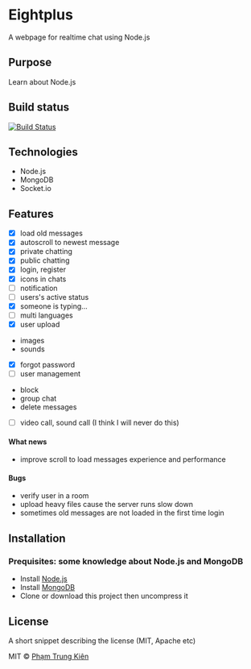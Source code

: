 # Eightplus
A webpage for realtime chat using Node.js

## Purpose
Learn about Node.js

## Build status

[![Build Status](https://img.shields.io/badge/build-developing-blue.svg)]()

## Technologies
- Node.js
- MongoDB
- Socket.io

## Features
- [x] load old messages
- [x] autoscroll to newest message
- [x] private chatting
- [x] public chatting
- [x] login, register
- [x] icons in chats
- [ ] notification
- [ ] users's active status
- [x] someone is typing...
- [ ] multi languages
- [x] user upload
- images
- sounds

- [x] forgot password
- [ ] user management
- block
- group chat
- delete messages

- [ ] video call, sound call (I think I will never do this)

#### What news
- improve scroll to load messages experience and performance

#### Bugs
- verify user in a room
- upload heavy files cause the server runs slow down
- sometimes old messages are not loaded in the first time login

## Installation
### Prequisites: some knowledge about Node.js and MongoDB
- Install [Node.js](https://nodejs.org)
- Install [MongoDB](https://www.mongodb.com)
- Clone or download this project then uncompress it

## License
A short snippet describing the license (MIT, Apache etc)

MIT © [Phạm Trung Kiên]()
